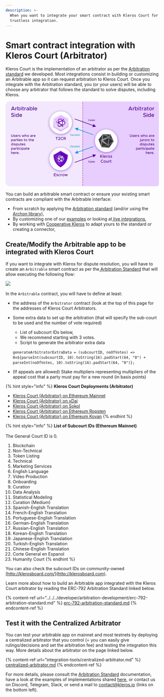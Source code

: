 ```yaml
---
description: >-
  When you want to integrate your smart contract with Kleros Court for a fully
  trustless integration.
---
```


# Smart contract integration with Kleros Court (Arbitrator)

Kleros Court is the implementation of an arbitrator as per the [Arbitration standard](https://kleros.gitbook.io/docs/developer/erc-792-arbitration-standard) we developed. Most integrations consist in building or customizing an Arbitrable app so it can request arbitration to Kleros Court. Once you integrate with the Arbitration standard, you (or your users) will be able to choose any arbitrator that follows the standard to solve disputes, including Kleros.

![](<../../../.gitbook/assets/image (48) (3) (3) (3) (2) (1) (1) (1) (1) (1) (1).png>)

You can build an arbitrable smart contract or ensure your existing smart contracts are compliant with the Arbitrable interface:

* From scratch by applying the [Arbitration standard](https://kleros.gitbook.io/docs/developer/erc-792-arbitration-standard) (and/or using the [Archon library](https://kleros.gitbook.io/docs/developer/archon-ethereum-arbitration-standard-api)),
* By customizing one of our [examples](https://github.com/kleros/erc-792/tree/master/contracts/examples) or looking at[ live integrations](https://kleros.gitbook.io/docs/integrations/live-and-upcoming-integrations),
* By working with [Cooperative Kleros](mailto:contact@kleros.io) to adapt yours to the standard or creating a connector,

## Create/Modify the Arbitrable app to be integrated with Kleros Court

If you want to integrate with Kleros for dispute resolution, you will have to create an `Arbitrable` smart contract as per the[ Arbitration Standard](https://kleros.gitbook.io/docs/developer/erc-792-arbitration-standard) that will allow executing the following flow:

![](../../../.gitbook/assets/flow\_arbitrable-arbitrator-smart-contract.png)

In the `Arbitrable` contract, you will have to define at least:

* the address of the `Arbitrator` contract (look at the top of this page for the addresses of Kleros Court Arbitrators.
*   Some extra data to set up the arbitration (that will specify the sub-court to be used and the number of vote required)

    * List of subcourt IDs below,
    * We recommend starting with 3 votes.
    * Script to generate the arbitrator extra data

    `generateArbitratorExtraData = (subcourtID, noOfVotes) => 0x${parseInt(subcourtID, 10).toString(16).padStart(64, "0") + parseInt(noOfVotes, 10).toString(16).padStart(64, "0")};`
* (If appeals are allowed) Stake multipliers representing multipliers of the appeal cost that a party must pay for a new round (in basis points)

{% hint style="info" %}
**Kleros Court Deployments (Arbitrator)**

* [Kleros Court (Arbitrator) on Ethereum Mainnet](https://etherscan.io/address/0x988b3a538b618c7a603e1c11ab82cd16dbe28069)
* [Kleros Court (Arbitrator) on xDai](https://blockscout.com/xdai/mainnet/address/0x9C1dA9A04925bDfDedf0f6421bC7EEa8305F9002)
* [Kleros Court (Arbitrator) on Sokol](https://blockscout.com/poa/sokol/address/0xb701ff19fBD9702DD7Ca099Ee7D0D42a2612baB5/)
* [Kleros Court (Arbitrator) on Ethereum Ropsten](https://ropsten.etherscan.io/address/0x9643e91d3734b795e914a64169147b70876272ba)
* [Kleros Court (Arbitrator) on Ethereum Kovan](https://kovan.etherscan.io/address/0x60b2abfdfad9c0873242f59f2a8c32a3cc682f80)
{% endhint %}

{% hint style="info" %}
**List of Subcourt IDs (Ethereum Mainnet)**\
\
The General Court ID is 0.

1. Blockchain
2. Non-Technical
3. Token Listing
4. Technical
5. Marketing Services
6. English Language
7. Video Production
8. Onboarding
9. Curation
10. Data Analysis
11. Statistical Modeling
12. Curation (Medium)
13. Spanish-English Translation
14. French-English Translation
15. Portuguese-English Translation
16. German-English Translation
17. Russian-English Translation
18. Korean-English Translation
19. Japanese-English Translation
20. Turkish-English Translation
21. Chinese-English Translation
22. Corte General en Espanol
23. Humanity Court
{% endhint %}

You can also check the subcourt IDs on community-owned [http://klerosboard.com/](http://klerosboard.com).

Learn more about how to build an Arbitrable app integrated with the Kleros Court arbitrator by reading the ERC-792 Arbitration Standard linked below.

{% content-ref url="../../../developer/arbitration-development/erc-792-arbitration-standard.md" %}
[erc-792-arbitration-standard.md](../../../developer/arbitration-development/erc-792-arbitration-standard.md)
{% endcontent-ref %}

## Test it with the Centralized Arbitrator

You can test your arbitrable app on mainnet and most testnets by deploying a centralized arbitrator that you control (= you can easily give rulings/decisions and set the arbitration fee) and testing the integration this way. More details about the arbitrator on the page linked below.

{% content-ref url="integration-tools/centralized-arbitrator.md" %}
[centralized-arbitrator.md](integration-tools/centralized-arbitrator.md)
{% endcontent-ref %}

For more details, please consult the [Arbitration Standard](https://kleros.gitbook.io/docs/developer/erc-792-arbitration-standard) documentation, have a look at the examples of implementations shared [here](https://github.com/kleros/erc-792/tree/master/contracts/examples), or contact us on Discord, Telegram, Slack, or send a mail to contact@kleros.io (links on the bottom left).
